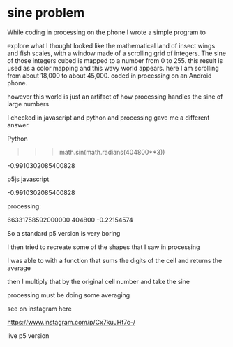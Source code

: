 # sine problem

While coding in processing on the phone I wrote a simple program to

explore what I thought looked like  the mathematical land of insect wings and fish scales, with a window made of a scrolling grid of integers. The sine of those integers cubed is mapped to a number from 0 to 255. this result is used as a color mapping and this wavy world appears. here I am scrolling from about 18,000 to about 45,000. coded in processing on an Android phone.

however this world is just an artifact of how processing handles the sine of large numbers 

I checked in javascript and python and processing gave me a different answer.

Python

>>> math.sin(math.radians(404800**3))

-0.9910302085400828


p5js javascript

-0.9910302085400828

processing:

66331758592000000 404800 -0.22154574


So a standard p5 version is very boring

I then tried to recreate some of the shapes that I saw in processing 

I was able to with a function that sums the digits of the cell and returns the average

then I multiply that by the original cell number and take the sine

processing must be doing some averaging 


see on instagram here

https://www.instagram.com/p/Cx7kuJHt7c-/

live p5 version

